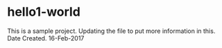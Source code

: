 # hello1-world
This is a sample project.
Updating the file to put more information in this. Date Created. 16-Feb-2017
